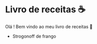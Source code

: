 # Livro de receitas :coffee:

Olá ! Bem vindo ao meu livro de receitas :baby:

- Strogonoff de frango